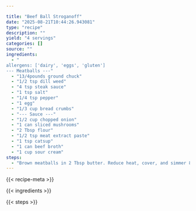 ```yaml
---

title: "Beef Ball Stroganoff"
date: "2025-08-21T10:44:26.943081"
type: "recipe"
description: ""
yield: "4 servings"
categories: []
source: ""
ingredients:
  - "
allergens: ['dairy', 'eggs', 'gluten']
--- Meatballs ---"
  - "13/4pounds ground chuck"
  - "1/2 tsp dill weed"
  - "4 tsp steak sauce"
  - "1 tsp salt"
  - "1/4 tsp pepper"
  - "1 egg"
  - "1/3 cup bread crumbs"
  - "--- Sauce ---"
  - "1/2 cup chopped onion"
  - "1 can sliced mushrooms"
  - "2 Tbsp flour"
  - "1/2 tsp meat extract paste"
  - "1 tsp catsup"
  - "1 can beef broth"
  - "1 cup sour cream"
steps:
  - "Brown meatballs in 2 Tbsp butter. Reduce heat, cover, and simmer 8 minutes. Remove meatballs from pan. In pan, sauté onions and mushrooms for 3 minutes. Stir in meat extract paste, catsup, and flour. Gradually stir in beef broth. Add meatballs and simmer 5 minutes. Stir in sour cream and simmer 3 minutes. Serve over rice or noodles. Can also leave out egg, and bread crumbs – don't make meatballs. Brown ground beef, seasoning and onion. Add mushrooms, flour, steak sauce, paste, dill weed, and catsup. Gradually stir in beef broth. Bring to boil. Reduce heat and stir in sour cream. Simmer 3 minutes. Serve over rice or noodles, or cook noodles, mix together and place in casserole and bake for 30 minutes at 350°"
---
```


{{< recipe-meta >}}

{{< ingredients >}}

{{< steps >}}
